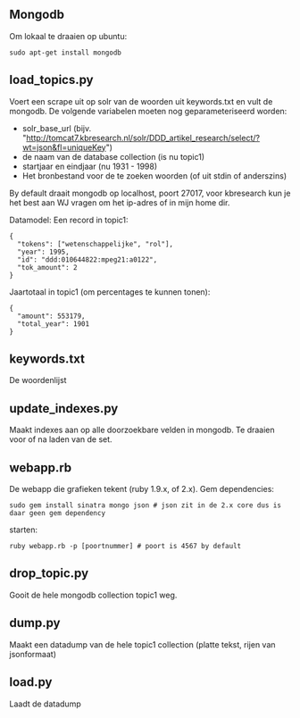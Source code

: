 Mongodb
---
Om lokaal te draaien op ubuntu:
```
sudo apt-get install mongodb
```

load_topics.py
---
Voert een scrape uit op solr van de woorden uit keywords.txt en vult de mongodb.
De volgende variabelen moeten nog geparameteriseerd worden:
- solr_base_url (bijv. "http://tomcat7.kbresearch.nl/solr/DDD_artikel_research/select/?wt=json&fl=uniqueKey")
- de naam van de database collection (is nu topic1)
- startjaar en eindjaar (nu 1931 - 1998)
- Het bronbestand voor de te zoeken woorden (of uit stdin of anderszins)

By default draait mongodb op localhost, poort 27017, voor kbresearch kun je het best aan WJ vragen om het ip-adres of in mijn home dir.

Datamodel:
Een record in topic1:
```
{
  "tokens": ["wetenschappelijke", "rol"], 
  "year": 1995, 
  "id": "ddd:010644822:mpeg21:a0122", 
  "tok_amount": 2
}
```
Jaartotaal in topic1 (om percentages te kunnen tonen):
```
{
  "amount": 553179,
  "total_year": 1901
}
```


keywords.txt
---
De woordenlijst

update_indexes.py
---
Maakt indexes aan op alle doorzoekbare velden in mongodb. Te draaien voor of na laden van de set.

webapp.rb
---
De webapp die grafieken tekent (ruby 1.9.x, of 2.x). Gem dependencies:
```
sudo gem install sinatra mongo json # json zit in de 2.x core dus is daar geen gem dependency
```
starten:
```
ruby webapp.rb -p [poortnummer] # poort is 4567 by default
```

drop_topic.py
---
Gooit de hele mongodb collection topic1 weg.

dump.py
---
Maakt een datadump van de hele topic1 collection (platte tekst, rijen van jsonformaat)

load.py
---
Laadt de datadump
